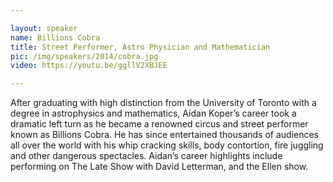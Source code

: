 ```yaml
---

layout: speaker
name: Billions Cobra
title: Street Performer, Astro Physician and Mathematician
pic: /img/speakers/2014/cobra.jpg
video: https://youtu.be/ggllV2XBJEE

---
```


After graduating with high distinction from the University of Toronto with a degree in astrophysics and mathematics, Aidan Koper’s career took a dramatic left turn as he became a renowned circus and street performer known as Billions Cobra.  He has since entertained thousands of audiences all over the world with his whip cracking skills, body contortion, fire juggling and other dangerous spectacles.  Aidan’s career highlights include performing on The Late Show with David Letterman, and the Ellen show.
